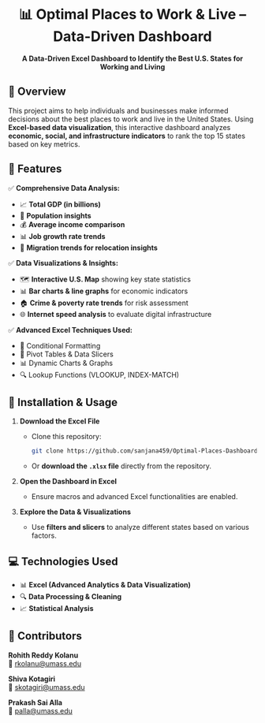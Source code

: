 <h1 align="center">📊 Optimal Places to Work & Live – Data-Driven Dashboard</h1>

<p align="center">
  <b>A Data-Driven Excel Dashboard to Identify the Best U.S. States for Working and Living</b>
</p>

## 🚀 Overview  
This project aims to help individuals and businesses make informed decisions about the best places to work and live in the United States. Using **Excel-based data visualization**, this interactive dashboard analyzes **economic, social, and infrastructure indicators** to rank the top 15 states based on key metrics.

## 📌 Features  

✅ **Comprehensive Data Analysis:**  
- 📈 **Total GDP (in billions)**  
- 👥 **Population insights**  
- 💰 **Average income comparison**  
- 📊 **Job growth rate trends**  
- 🚀 **Migration trends for relocation insights**  

✅ **Data Visualizations & Insights:**  
- 🗺 **Interactive U.S. Map** showing key state statistics  
- 📊 **Bar charts & line graphs** for economic indicators  
- 🏠 **Crime & poverty rate trends** for risk assessment  
- 🌐 **Internet speed analysis** to evaluate digital infrastructure  

✅ **Advanced Excel Techniques Used:**  
- 🎨 Conditional Formatting  
- 📌 Pivot Tables & Data Slicers  
- 📊 Dynamic Charts & Graphs  
- 🔍 Lookup Functions (VLOOKUP, INDEX-MATCH)  

## 🔧 Installation & Usage  

1. **Download the Excel File**  
   - Clone this repository:  
     ```bash
     git clone https://github.com/sanjana459/Optimal-Places-Dashboard.git
     ```
   - Or **download the `.xlsx` file** directly from the repository.

2. **Open the Dashboard in Excel**  
   - Ensure macros and advanced Excel functionalities are enabled.

3. **Explore the Data & Visualizations**  
   - Use **filters and slicers** to analyze different states based on various factors.

## 💻 Technologies Used  
- 📊 **Excel (Advanced Analytics & Data Visualization)**  
- 🔍 **Data Processing & Cleaning**  
- 📈 **Statistical Analysis**  

## 👤 Contributors  

<b>Rohith Reddy Kolanu</b>  
📧 <a href="mailto:rkolanu@umass.edu">rkolanu@umass.edu</a>  

<b>Shiva Kotagiri</b>  
📧 <a href="mailto:skotagiri@umass.edu">skotagiri@umass.edu</a>  

<b>Prakash Sai Alla</b>  
📧 <a href="mailto:palla@umass.edu">palla@umass.edu</a>  

 
